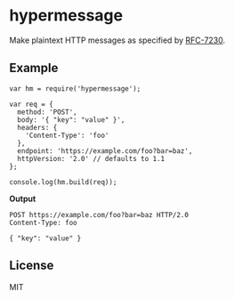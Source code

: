 # hypermessage

Make plaintext HTTP messages as specified by [RFC-7230](https://tools.ietf.org/html/rfc7230#section-3).

## Example
```
var hm = require('hypermessage');

var req = {
  method: 'POST',
  body: '{ "key": "value" }',
  headers: {
    'Content-Type': 'foo'
  },
  endpoint: 'https://example.com/foo?bar=baz',
  httpVersion: '2.0' // defaults to 1.1
};

console.log(hm.build(req));
```
**Output**
```
POST https://example.com/foo?bar=baz HTTP/2.0
Content-Type: foo

{ "key": "value" }
```

## License
MIT
